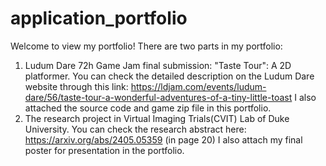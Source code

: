 # application_portfolio
Welcome to view my portfolio!
There are two parts in my portfolio:
  1. Ludum Dare 72h Game Jam final submission: "Taste Tour": A 2D platformer. You can check the detailed description on the Ludum Dare website through this link: https://ldjam.com/events/ludum-dare/56/taste-tour-a-wonderful-adventures-of-a-tiny-little-toast  I also attached the source code and game zip file in this portfolio.
  2. The research project in Virtual Imaging Trials(CVIT) Lab of Duke University. You can check the research abstract here: https://arxiv.org/abs/2405.05359 (in page 20) I also attach my final poster for presentation in the portfolio.
